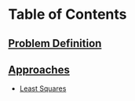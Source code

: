 # Table of Contents

## [Problem Definition](./readmes/01_problem_definition.md)
## [Approaches]()
   - [Least Squares](./readmes/02_least_squares.md)